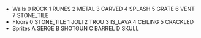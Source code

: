* Walls
	0 ROCK
	1 RUNES
	2 METAL
	3 CARVED
	4 SPLASH
	5 GRATE
	6 VENT
	7 STONE_TILE
* Floors
	0 STONE_TILE
	1 JOLI
	2 TROU
	3 IS_LAVA
	4 CEILING
	5 CRACKLED
* Sprites
	A SERGE
	B SHOTGUN
	C BARREL
	D SKULL
	
